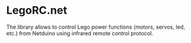 LegoRC.net
==========

The library allows to control Lego power functions (motors, servos, led, etc.) from Netduino using infrared remote control protocol.
